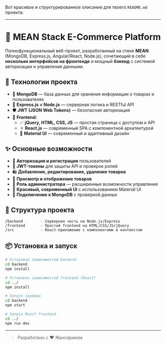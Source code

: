 Вот красивое и структурированное описание для твоего `README.md` проекта:

---

# 🛒 MEAN Stack E-Commerce Platform

Полнофункциональный веб-проект, разработанный на стеке **MEAN** (MongoDB, Express.js, Angular/React, Node.js), сочетающий в себе **несколько интерфейсов на фронтенде** и мощный **бэкенд** с системой авторизации и управления данными.

## 🔧 Технологии проекта

- 💾 **MongoDB** — база данных для хранения информации о товарах и пользователях
- 🚀 **Express.js** и **Node.js** — серверная логика и RESTful API
- 🛡 **JWT (JSON Web Tokens)** — безопасная авторизация
- 🎨 **Frontend:**
  - ✅ **jQuery, HTML, CSS, JS** — простая страница с доступом к API
  - ⚛️ **React.js** — современный SPA с компонентной архитектурой
  - 🧩 **Material UI** — современный и адаптивный дизайн

## ✨ Основные возможности

- 🔐 **Авторизация и регистрация** пользователей
- 🧾 **JWT-токены** для защиты API и проверок ролей
- 🛍 **Добавление, редактирование, удаление товаров**
- 👀 **Просмотр и отображение товаров**
- 👑 **Роль администратора** — расширенные возможности управления
- 💅 **Красивый, современный UI** с использованием Material UI
- 🔌 **Подключение к MongoDB** с проверкой данных

## 📁 Структура проекта

```
/backend        - Серверная часть на Node.js/Express
/frontend       - Простой frontend на HTML/CSS/JS/jQuery
/src            - React-приложение с компонентами и контекстом
```

## 📦 Установка и запуск

```bash
# Установка зависимостей backend
cd backend
npm install

# Установка зависимостей frontend (React)
cd ../
npm install

# Запуск сервера
cd backend
npm start

# Запуск React frontend
cd ../
npm run dev
```

---

> Разработано с ❤️ Жансериком

